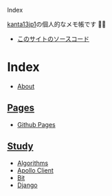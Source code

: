 Index

[kanta13jp1](https://kanta13jp1.github.io/)の個人的なメモ帳です ✍🏻

- [このサイトのソースコード](https://github.com/kanta13jp1/kanta13jp1.github.io)

# Index
- [About](./about)

## [Pages](./pages)
- [Github Pages](./pages/githubpages)

## [Study](./study)
- [Algorithms](./study/algorithms)
- [Apollo Client](./study/apollo-client)
- [Bit](./study/bit)
- [Django](./study/django)
